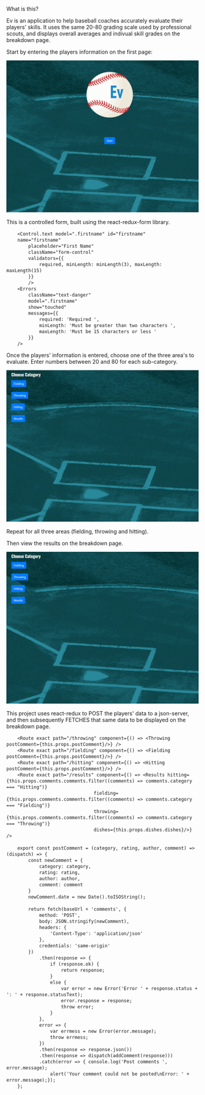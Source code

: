 What is this?

Ev is an application to help baseball coaches accurately evaluate their players' skills. It uses the same 20-80 grading scale used by professional scouts, and displays overall averages and indivual skill grades on the breakdown page.

Start by entering the players information on the first page:

![Alt Text](https://github.com/Morganhtrotter/Ev/blob/master/public/assets/images/PlayerInfo.gif)

This is a controlled form, built using the react-redux-form library.

		<Control.text model=".firstname" id="firstname"
		name="firstname"
            placeholder="First Name"
            className="form-control"
            validators={{
                required, minLength: minLength(3), maxLength: maxLength(15)
            }}
            />
        <Errors
            className="text-danger"
            model=".firstname"
            show="touched"
            messages={{
                required: 'Required ',
                minLength: 'Must be greater than two characters ',
                maxLength: 'Must be 15 characters or less '
            }}
        />

Once the players' information is entered, choose one of the three area's to evaluate. Enter numbers between 20 and 80 for each sub-category.

![Alt Text](https://github.com/Morganhtrotter/Ev/blob/master/public/assets/images/EnterNumbers.gif)

Repeat for all three areas (fielding, throwing and hitting).

Then view the results on the breakdown page.

![Alt Text](https://github.com/Morganhtrotter/Ev/blob/master/public/assets/images/Breakdown.gif)

This project uses react-redux to POST the players' data to a json-server, and then subsequently FETCHES that same data to be displayed on the breakdown page.

		<Route exact path="/throwing" component={() => <Throwing postComment={this.props.postComment}/>} />
		<Route exact path="/fielding" component={() => <Fielding postComment={this.props.postComment}/>} />
		<Route exact path="/hitting" component={() => <Hitting postComment={this.props.postComment}/>} />
		<Route exact path="/results" component={() => <Results hitting={this.props.comments.comments.filter((comments) => comments.category === "Hitting")}
									fielding={this.props.comments.comments.filter((comments) => comments.category === "Fielding")}
									throwing={this.props.comments.comments.filter((comments) => comments.category === "Throwing")}
									dishes={this.props.dishes.dishes}/>} />

		export const postComment = (category, rating, author, comment) => (dispatch) => {
			const newComment = {
				category: category,
				rating: rating,
				author: author,
				comment: comment
			}
			newComment.date = new Date().toISOString();

			return fetch(baseUrl + 'comments', {
				method: 'POST',
				body: JSON.stringify(newComment),
				headers: {
					'Content-Type': 'application/json'
				},
				credentials: 'same-origin'
			})
				.then(response => {
					if (response.ok) {
						return response;
					}
					else {
						var error = new Error('Error ' + response.status + ': ' + response.statusText);
						error.response = response;
						throw error;
					}
				},
				error => {
					var errmess = new Error(error.message);
					throw errmess;
				})
				.then(response => response.json())
				.then(response => dispatch(addComment(response)))
				.catch(error => { console.log('Post comments ', error.message);
					alert('Your comment could not be posted\nError: ' + error.message);});
		};
